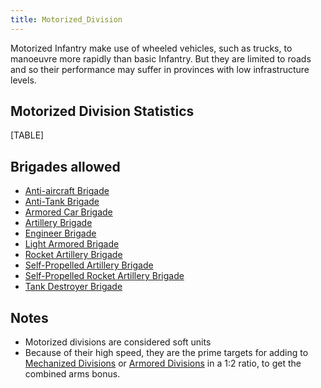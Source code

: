 ```yaml
---
title: Motorized_Division
---
```

Motorized Infantry make use of wheeled vehicles, such as trucks, to
manoeuvre more rapidly than basic Infantry. But they are limited to
roads and so their performance may suffer in provinces with low
infrastructure levels.

##  Motorized Division Statistics 

[TABLE]

##  Brigades allowed 

-   [Anti-aircraft
    Brigade](/wiki/Anti-aircraft_Brigade "Anti-aircraft Brigade")
-   [Anti-Tank Brigade](/wiki/Anti-Tank_Brigade "Anti-Tank Brigade")
-   [Armored Car
    Brigade](/wiki/Armored_Car_Brigade "Armored Car Brigade")
-   [Artillery Brigade](/wiki/Artillery_Brigade "Artillery Brigade")
-   [Engineer Brigade](/wiki/Engineer_Brigade "Engineer Brigade")
-   [Light Armored
    Brigade](/wiki/Light_Armored_Brigade "Light Armored Brigade")
-   [Rocket Artillery
    Brigade](/wiki/Rocket_Artillery_Brigade "Rocket Artillery Brigade")
-   [Self-Propelled Artillery
    Brigade](/wiki/Self-Propelled_Artillery_Brigade "Self-Propelled Artillery Brigade")
-   [Self-Propelled Rocket Artillery
    Brigade](/wiki/Self-Propelled_Rocket_Artillery_Brigade "Self-Propelled Rocket Artillery Brigade")
-   [Tank Destroyer
    Brigade](/wiki/Tank_Destroyer_Brigade "Tank Destroyer Brigade")

##  Notes 

-   Motorized divisions are considered soft units
-   Because of their high speed, they are the prime targets for adding
    to [Mechanized
    Divisions](/wiki/Mechanized_Division "Mechanized Division") or
    [Armored Divisions](/wiki/Armored_Division "Armored Division") in a
    1:2 ratio, to get the combined arms bonus.
